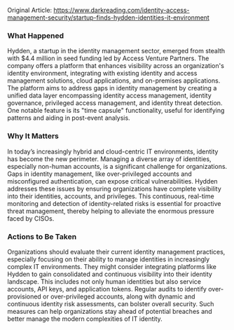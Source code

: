 Original Article: https://www.darkreading.com/identity-access-management-security/startup-finds-hydden-identities-it-environment

### What Happened
Hydden, a startup in the identity management sector, emerged from stealth with $4.4 million in seed funding led by Access Venture Partners. The company offers a platform that enhances visibility across an organization's identity environment, integrating with existing identity and access management solutions, cloud applications, and on-premises applications. The platform aims to address gaps in identity management by creating a unified data layer encompassing identity access management, identity governance, privileged access management, and identity threat detection. One notable feature is its "time capsule" functionality, useful for identifying patterns and aiding in post-event analysis.

### Why It Matters
In today’s increasingly hybrid and cloud-centric IT environments, identity has become the new perimeter. Managing a diverse array of identities, especially non-human accounts, is a significant challenge for organizations. Gaps in identity management, like over-privileged accounts and misconfigured authentication, can expose critical vulnerabilities. Hydden addresses these issues by ensuring organizations have complete visibility into their identities, accounts, and privileges. This continuous, real-time monitoring and detection of identity-related risks is essential for proactive threat management, thereby helping to alleviate the enormous pressure faced by CISOs.

### Actions to Be Taken
Organizations should evaluate their current identity management practices, especially focusing on their ability to manage identities in increasingly complex IT environments. They might consider integrating platforms like Hydden to gain consolidated and continuous visibility into their identity landscape. This includes not only human identities but also service accounts, API keys, and application tokens. Regular audits to identify over-provisioned or over-privileged accounts, along with dynamic and continuous identity risk assessments, can bolster overall security. Such measures can help organizations stay ahead of potential breaches and better manage the modern complexities of IT identity.